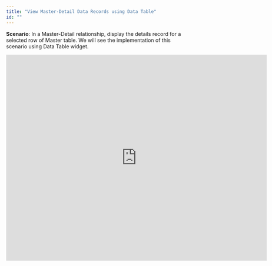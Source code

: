 ```yaml
---
title: "View Master-Detail Data Records using Data Table"
id: ""
---
```


**Scenario**: In a Master-Detail relationship, display the details record for a selected row of Master table. We will see the implementation of this scenario using Data Table widget.

<iframe width="708" height="560" src="https://docs.google.com/presentation/d/e/2PACX-1vR6zEFaf8HN57hgAznMBXajgaMDaktaPiXPXiEArsQHzH1_nPmGHuC3lLxv8vDCuRZ0APorVfKyKRvk/embed?start=false&amp;loop=false&amp;delayms=3000" frameborder="0" allowfullscreen="allowfullscreen" mozallowfullscreen="mozallowfullscreen" webkitallowfullscreen="webkitallowfullscreen"></iframe>
